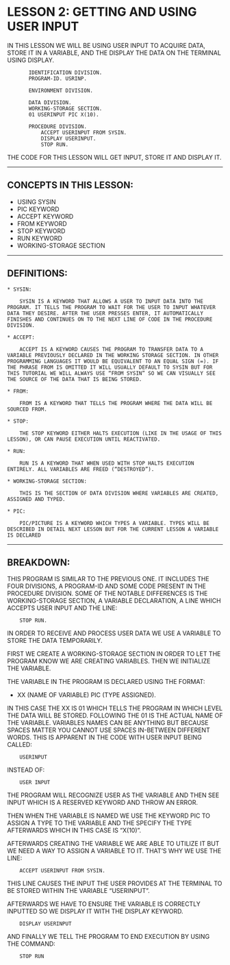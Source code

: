# LESSON 2: GETTING AND USING USER INPUT

IN THIS LESSON WE WILL BE USING USER INPUT TO ACQUIRE DATA, STORE IT IN A VARIABLE, AND THE DISPLAY THE DATA ON THE TERMINAL USING DISPLAY.

```
       IDENTIFICATION DIVISION.
       PROGRAM-ID. USRINP.

       ENVIRONMENT DIVISION.

       DATA DIVISION.
       WORKING-STORAGE SECTION.
       01 USERINPUT PIC X(10).

       PROCEDURE DIVISION.
           ACCEPT USERINPUT FROM SYSIN.
           DISPLAY USERINPUT.
           STOP RUN.

```

THE CODE FOR THIS LESSON WILL GET INPUT, STORE IT AND DISPLAY IT.

----------------------------------------------

CONCEPTS IN THIS LESSON:
---
* USING SYSIN
* PIC KEYWORD
* ACCEPT KEYWORD
* FROM KEYWORD
* STOP KEYWORD
* RUN KEYWORD
* WORKING-STORAGE SECTION

----------------------------------------------

DEFINITIONS:
----
	* SYSIN:

		SYSIN IS A KEYWORD THAT ALLOWS A USER TO INPUT DATA INTO THE PROGRAM. IT TELLS THE PROGRAM TO WAIT FOR THE USER TO INPUT WHATEVER DATA THEY DESIRE. AFTER THE USER PRESSES ENTER, IT AUTOMATICALLY FINISHES AND CONTINUES ON TO THE NEXT LINE OF CODE IN THE PROCEDURE DIVISION. 

	* ACCEPT:

		ACCEPT IS A KEYWORD CAUSES THE PROGRAM TO TRANSFER DATA TO A VARIABLE PREVIOUSLY DECLARED IN THE WORKING STORAGE SECTION. IN OTHER PROGRAMMING LANGUAGES IT WOULD BE EQUIVALENT TO AN EQUAL SIGN (=). IF THE PHRASE FROM IS OMITTED IT WILL USUALLY DEFAULT TO SYSIN BUT FOR THIS TUTORIAL WE WILL ALWAYS USE “FROM SYSIN” SO WE CAN VISUALLY SEE THE SOURCE OF THE DATA THAT IS BEING STORED.

	* FROM:

		FROM IS A KEYWORD THAT TELLS THE PROGRAM WHERE THE DATA WILL BE SOURCED FROM.

	* STOP:

		THE STOP KEYWORD EITHER HALTS EXECUTION (LIKE IN THE USAGE OF THIS LESSON), OR CAN PAUSE EXECUTION UNTIL REACTIVATED.

	* RUN:

		RUN IS A KEYWORD THAT WHEN USED WITH STOP HALTS EXECUTION ENTIRELY. ALL VARIABLES ARE FREED (“DESTROYED”).

	* WORKING-STORAGE SECTION:

		THIS IS THE SECTION OF DATA DIVISION WHERE VARIABLES ARE CREATED, ASSIGNED AND TYPED. 

	* PIC:

		PIC/PICTURE IS A KEYWORD WHICH TYPES A VARIABLE. TYPES WILL BE DESCRIBED IN DETAIL NEXT LESSON BUT FOR THE CURRENT LESSON A VARIABLE IS DECLARED

----------------------------------------------

BREAKDOWN:
---

THIS PROGRAM IS SIMILAR TO THE PREVIOUS ONE. IT INCLUDES THE FOUR DIVISIONS, A PROGRAM-ID AND SOME CODE PRESENT IN THE PROCEDURE DIVISION. SOME OF THE NOTABLE DIFFERENCES IS THE WORKING-STORAGE SECTION, A VARIABLE DECLARATION, A LINE WHICH ACCEPTS USER INPUT AND THE LINE:
```
	STOP RUN.
```

IN ORDER TO RECEIVE AND PROCESS USER DATA WE USE A VARIABLE TO STORE THE DATA TEMPORARILY.

FIRST WE CREATE A WORKING-STORAGE SECTION IN ORDER TO LET THE PROGRAM KNOW WE ARE CREATING VARIABLES. THEN WE INITIALIZE THE VARIABLE.

THE VARIABLE IN THE PROGRAM IS DECLARED USING THE FORMAT: 

* XX (NAME OF VARIABLE) PIC (TYPE ASSIGNED).

IN THIS CASE THE XX IS 01 WHICH TELLS THE PROGRAM IN WHICH LEVEL THE DATA WILL BE STORED. FOLLOWING THE 01 IS THE ACTUAL NAME OF THE VARIABLE. VARIABLES NAMES CAN BE ANYTHING BUT BECAUSE SPACES MATTER YOU CANNOT USE SPACES IN-BETWEEN DIFFERENT WORDS. THIS IS APPARENT IN THE CODE WITH USER INPUT BEING CALLED:

```
	USERINPUT
```

INSTEAD OF:

```
	USER INPUT
```

THE PROGRAM WILL RECOGNIZE USER AS THE VARIABLE AND THEN SEE INPUT WHICH IS A RESERVED KEYWORD AND THROW AN ERROR.

THEN WHEN THE VARIABLE IS NAMED WE USE THE KEYWORD PIC TO ASSIGN A TYPE TO THE VARIABLE AND THE SPECIFY THE TYPE AFTERWARDS WHICH IN THIS CASE IS “X(10)”.

AFTERWARDS CREATING THE VARIABLE WE ARE ABLE TO UTILIZE IT BUT WE NEED A WAY TO ASSIGN A VARIABLE TO IT. THAT’S WHY WE USE THE LINE:

```
	ACCEPT USERINPUT FROM SYSIN.
```

THIS LINE CAUSES THE INPUT THE USER PROVIDES AT THE TERMINAL TO BE STORED WITHIN THE VARIABLE “USERINPUT”.

AFTERWARDS WE HAVE TO ENSURE THE VARIABLE IS CORRECTLY INPUTTED SO WE DISPLAY IT WITH THE DISPLAY KEYWORD.

```
	DISPLAY USERINPUT
```

AND FINALLY WE TELL THE PROGRAM TO END EXECUTION BY USING THE COMMAND:

```
	STOP RUN
```
